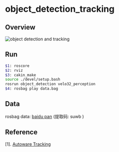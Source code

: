 # object_detection_tracking

## Overview

![object detection and tracking](./overview/DT-2020-06-29_22.31.03.gif)

## Run

```bash
$1: roscore
$2: rviz
$3: cakin_make
source ./devel/setup.bash
rosrun object_detection velo32_perception
$4: rosbag play data.bag
```

## Data

rosbag data: [baidu pan](https://pan.baidu.com/s/1mE3lrXIhxCJZ3qfk0VCqAA) (提取码: suwb )

## Reference

[1]. [Autoware Tracking](https://github.com/Autoware-AI/core_perception/tree/master/lidar_imm_ukf_pda_track)
